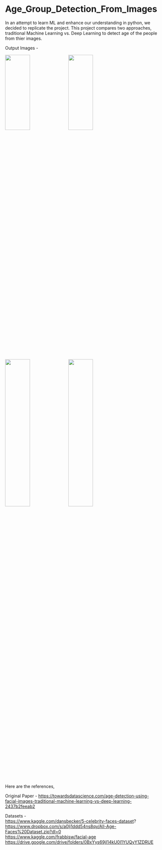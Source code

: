 # Age_Group_Detection_From_Images



In an attempt to learn ML and enhance our understanding in python, we decided to replicate the project. This project compares two approaches, traditional Machine Learning vs. Deep Learning to detect age of the people from thier images.
  
  


Output Images - 
<p>
  <img src="https://drive.google.com/uc?export=view&id=105WDA3bD5OG2BTQC3SvOQE4pqT5VrbBf" width="40%" height="25%" />  
  <img src="https://drive.google.com/uc?export=view&id=1XrPonlSjuFCs9qr5inLTKlvMIvl8DNSz" width="40%" height="25%" />
 </p>
 <p>
  <img src="https://drive.google.com/uc?export=view&id=10M8bSN5bco6Sh1NVYHnYdQaY7QI_gDZO" width="40%" height="35%" />
  <img src="https://drive.google.com/uc?export=view&id=10d5986MYq2yQPaAf8OynSvflFnMRNILj" width="40%" height="35%" />
 </p>

Here are the references,

Original Paper - <https://towardsdatascience.com/age-detection-using-facial-images-traditional-machine-learning-vs-deep-learning-2437b2feeab2>  
  
Datasets -  
  https://www.kaggle.com/dansbecker/5-celebrity-faces-dataset?  
  https://www.dropbox.com/s/a0lj1ddd54ns8qy/All-Age-Faces%20Dataset.zip?dl=0    
  https://www.kaggle.com/frabbisw/facial-age  
  https://drive.google.com/drive/folders/0BxYys69jI14kU0I1YUQyY1ZDRUE
